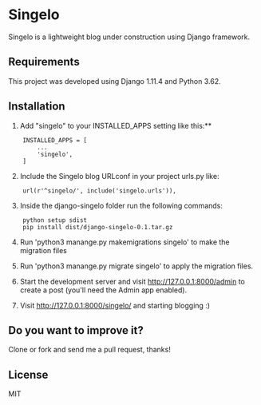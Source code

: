 # Singelo
Singelo is a lightweight blog under construction using Django framework.

## Requirements
This project was developed using Django 1.11.4 and Python 3.62.

## Installation

1. Add "singelo" to your INSTALLED_APPS setting like this:**

``` code
    INSTALLED_APPS = [
        ...
        'singelo',
    ]
```

2. Include the Singelo blog URLconf in your project urls.py like:

``` code
    url(r'^singelo/', include('singelo.urls')),
```
3. Inside the django-singelo folder run the following commands:
``` code
    python setup sdist
    pip install dist/django-singelo-0.1.tar.gz
```
4. Run 'python3 manange.py makemigrations singelo' to make the migration files

5. Run 'python3 manange.py migrate singelo' to apply the migration files.

5. Start the development server and visit http://127.0.0.1:8000/admin to create a post (you'll need the Admin app enabled).

6. Visit http://127.0.0.1:8000/singelo/ and starting blogging :)

## Do you want to improve it?
Clone or fork and send me a pull request, thanks!
 
## License
MIT
